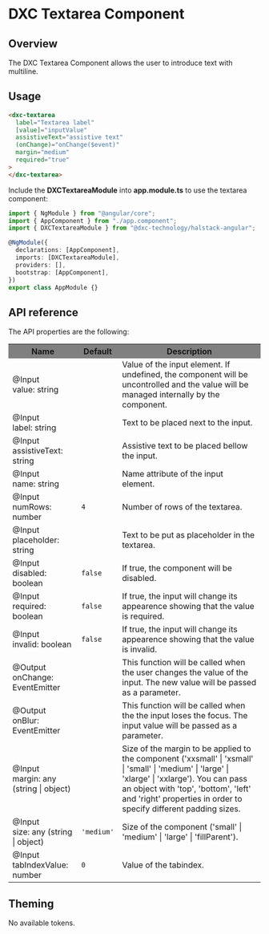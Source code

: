 # DXC Textarea Component

## Overview

The DXC Textarea Component allows the user to introduce text with multiline.

## Usage

```html
<dxc-textarea
  label="Textarea label"
  [value]="inputValue"
  assistiveText="assistive text"
  (onChange)="onChange($event)"
  margin="medium"
  required="true"
>
</dxc-textarea>
```

Include the **DXCTextareaModule** into **app.module.ts** to use the textarea component:

```ts
import { NgModule } from "@angular/core";
import { AppComponent } from "./app.component";
import { DXCTextareaModule } from "@dxc-technology/halstack-angular";

@NgModule({
  declarations: [AppComponent],
  imports: [DXCTextareaModule],
  providers: [],
  bootstrap: [AppComponent],
})
export class AppModule {}
```

## API reference

The API properties are the following:

<table>
    <tr style="background-color: grey">
        <th>Name</th>
        <th>Default</th>
        <th>Description</th>
    </tr>
    <tr>
        <td>@Input<br>value: string</td>
        <td></td>
        <td>
        Value of the input element. If undefined, the component will be
        uncontrolled and the value will be managed internally by the component.
        </td>
    </tr>
    <tr>
        <td>@Input<br>label: string</td>
        <td></td>
        <td>Text to be placed next to the input.</td>
    </tr>
    <tr>
        <td>@Input<br>assistiveText: string</td>
        <td></td>
        <td>Assistive text to be placed bellow the input.</td>
    </tr>
    <tr>
        <td>@Input<br>name: string</td>
        <td></td>
        <td>Name attribute of the input element.</td>
    </tr>
    <tr>
        <td>@Input<br>numRows: number</td>
        <td><code>4</code></td>
        <td>Number of rows of the textarea.</td>
    </tr>
    <tr>
        <td>@Input<br>placeholder: string</td>
        <td></td>
        <td>Text to be put as placeholder in the textarea.</td>
    </tr>
    <tr>
        <td>@Input<br>disabled: boolean</td>
        <td><code>false</code></td>
        <td>If true, the component will be disabled.</td>
    </tr>
    <tr>
        <td>@Input<br>required: boolean</td>
        <td><code>false</code></td>
        <td>
        If true, the input will change its appearence showing that the value is
        required.
        </td>
    </tr>
    <tr>
        <td>@Input<br>invalid: boolean</td>
        <td><code>false</code></td>
        <td>
        If true, the input will change its appearence showing that the value is
        invalid.
        </td>
    </tr>
    <tr>
        <td>@Output<br>onChange: EventEmitter</td>
        <td></td>
        <td>
        This function will be called when the user changes the value of the input.
        The new value will be passed as a parameter.
        </td>
    </tr>
    <tr>
        <td>@Output<br>onBlur: EventEmitter</td>
        <td></td>
        <td>
        This function will be called when the the input loses the focus. The input
        value will be passed as a parameter.
        </td>
    </tr>
    <tr>
        <td>@Input<br>margin: any (string | object)</td>
        <td></td>
        <td>
        Size of the margin to be applied to the component ('xxsmall' | 'xsmall' |
        'small' | 'medium' | 'large' | 'xlarge' | 'xxlarge'). You can pass an
        object with 'top', 'bottom', 'left' and 'right' properties in order to
        specify different padding sizes.
        </td>
    </tr>
    <tr>
        <td>@Input<br>size: any (string | object)</td>
        <td><code>'medium'</code></td>
        <td>
        Size of the component ('small' | 'medium' | 'large' | 'fillParent').
        </td>
    </tr>
    <tr>
      <td>@Input<br>tabIndexValue: number</td>
      <td><code>0</code></td>
      <td>
        Value of the tabindex.
      </td>
    </tr>
</table>

## Theming

No available tokens.
